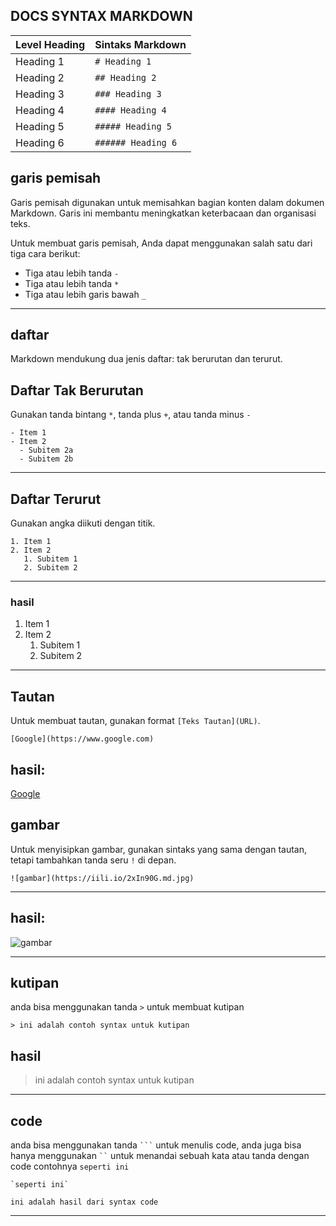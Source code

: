 ## DOCS SYNTAX MARKDOWN

| Level Heading | Sintaks Markdown   |
| ------------- | ------------------ |
| Heading 1     | `# Heading 1`      |
| Heading 2     | `## Heading 2`     |
| Heading 3     | `### Heading 3`    |
| Heading 4     | `#### Heading 4`   |
| Heading 5     | `##### Heading 5`  |
| Heading 6     | `###### Heading 6` |

## garis pemisah

Garis pemisah digunakan untuk memisahkan bagian konten dalam dokumen Markdown.
Garis ini membantu meningkatkan keterbacaan dan organisasi teks.

Untuk membuat garis pemisah, Anda dapat menggunakan salah satu dari tiga cara berikut:

- Tiga atau lebih tanda `-`
- Tiga atau lebih tanda `*`
- Tiga atau lebih garis bawah `_`

---

## daftar

Markdown mendukung dua jenis daftar: tak berurutan dan terurut.

## Daftar Tak Berurutan

Gunakan tanda bintang `*`, tanda plus `+`, atau tanda minus `-`

```
- Item 1
- Item 2
  - Subitem 2a
  - Subitem 2b

```

---

## Daftar Terurut

Gunakan angka diikuti dengan titik.

```
1. Item 1
2. Item 2
   1. Subitem 1
   2. Subitem 2
```

---

### hasil

1. Item 1
2. Item 2
   1. Subitem 1
   2. Subitem 2

---

## Tautan

Untuk membuat tautan, gunakan format `[Teks Tautan](URL)`.

```
[Google](https://www.google.com)
```

## hasil:

[Google](https://www.google.com)

## gambar

Untuk menyisipkan gambar, gunakan sintaks yang sama dengan tautan,
tetapi tambahkan tanda seru `!` di depan.

```
![gambar](https://iili.io/2xIn90G.md.jpg)
```

---

## hasil:

![gambar](https://iili.io/2xIn90G.md.jpg)

---

## kutipan

anda bisa menggunakan tanda `>` untuk membuat kutipan

```
> ini adalah contoh syntax untuk kutipan
```

## hasil

> ini adalah contoh syntax untuk kutipan

---

## code

anda bisa menggunakan tanda ` ``` ` untuk menulis code, anda juga bisa hanya menggunakan ` `` ` untuk
menandai sebuah kata atau tanda dengan code contohnya `seperti ini`

```
`seperti ini`
```

```
ini adalah hasil dari syntax code
```

---
